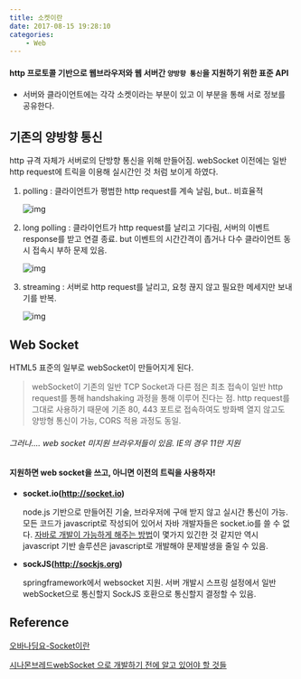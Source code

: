 ```yaml
---
title: 소켓이란
date: 2017-08-15 19:28:10
categories:
    - Web
---
```


#### http 프로토콜 기반으로 웹브라우저와 웹 서버간 `양방향 통신`을 지원하기 위한 표준 API

- 서버와 클라이언트에는 각각 소켓이라는 부분이 있고 이 부분을 통해 서로 정보를 공유한다.


## 기존의 양방향 통신

http 규격 자체가 서버로의 단방향 통신을 위해 만들어짐. webSocket 이전에는 일반 http request에 트릭을 이용해 실시간인 것 처럼 보이게 하였다.

1. polling : 클라이언트가 평범한 http request를 계속 날림, but.. 비효율적

   ![img](http://2.bp.blogspot.com/-cvWY81etsao/ViZSUVxywxI/AAAAAAAAMHo/wxrd6dIntM8/s320/HttpPolling.gif)

2. long polling : 클라이언트가 http request를 날리고 기다림, 서버의 이벤트 response를 받고 연결 종료. but 이벤트의 시간간격이 좁거나 다수 클라이언트 동시 접속시 부하 문제 있음.

   ![img](http://2.bp.blogspot.com/-eL9rxi8th2A/ViZSW0ggEwI/AAAAAAAAMH4/k4S4-dRz3t4/s320/HttpLongPolling.gif)

3. streaming : 서버로 http request를 날리고, 요청 끊지 않고 필요한 메세지만 보내기를 반복.

   ![img](http://4.bp.blogspot.com/-sRVlAdeU-Kw/ViZSWw-wB2I/AAAAAAAAMH0/3CmKGISDV-A/s320/HttpStreaming.gif)



## Web Socket

HTML5 표준의 일부로 webSocket이 만들어지게 된다.

> webSocket이 기존의 일반 TCP Socket과 다른 점은 최초 접속이 일반 http request를 통해 handshaking 과정을 통해 이루어 진다는 점. http request를 그대로 사용하기 때문에 기존 80, 443 포트로 접속하여도 방화벽 열지 않고도 양방형 통신이 가능, CORS 적용 과정도 동일.

###### 그러나.... web socket 미지원 브라우저들이 있음. IE의 경우 11만 지원

#### 지원하면 web socket을 쓰고, 아니면 이전의 트릭을 사용하자!

- **socket.io(http://socket.io)**

  node.js 기반으로 만들어진 기술, 브라우저에 구애 받지 않고 실시간 통신이 가능. 모든 코드가 javascript로 작성되어 있어서 자바 개발자들은 socket.io를 쓸 수 없다. [자바로 개발이 가능하게 해주는 방법](https://github.com/keesun/mod-socket-io)이 몇가지 있긴한 것 같지만 역시 javascript 기반 솔루션은 javascript로 개발해야 문제발생을 줄일 수 있음.

- **sockJS(http://sockjs.org)**

  springframework에서 websocket 지원. 서버 개발시 스프링 설정에서 일반 webSocket으로 통신할지 SockJS 호환으로 통신할지 결정할 수 있음.



## Reference

[오바나딩요-Socket이란](http://blog.naver.com/PostView.nhn?blogId=myca11&logNo=80146459609)

[시나몬브레드webSocket 으로 개발하기 전에 알고 있어야 할 것들](http://adrenal.tistory.com/20)

